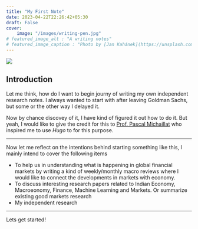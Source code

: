 ```yaml
---
title: "My First Note"
date: 2023-04-22T22:26:42+05:30
draft: False
cover:
    image: "/images/writing-pen.jpg"
# featured_image_alt : "A writing notes"
# featured_image_caption : "Photo by [Jan Kahánek](https://unsplash.com/@honza_kahanek)"
---
```


![](/images/writing-pen.jpg)

## Introduction

Let me think, how do I want to begin journy of writing my own independent research notes. I always wanted to start with after leaving Goldman Sachs, but some or the other way I delayed it. 

Now by chance discovey of it, I have kind of figured it out how to do it. But yeah, I would like to give the credit for this to [Prof. Pascal Michaillat](https://pascalmichaillat.org/) who inspired me to use *Hugo* to for this purpose. 

---

Now let me reflect on the intentions behind starting something like this, I mainly intend to cover the following items

- To help us in understanding what is happening in global financial markets by writing a kind of weekly/monthly macro reviews where I would like to connect the developments in markets with economy. 
- To discuss interesting research papers related to Indian Economy, Macroeonomy, Finance, Machine Learning and Markets. Or summarize existing good markets research
- My independent research

---

Lets get started!
